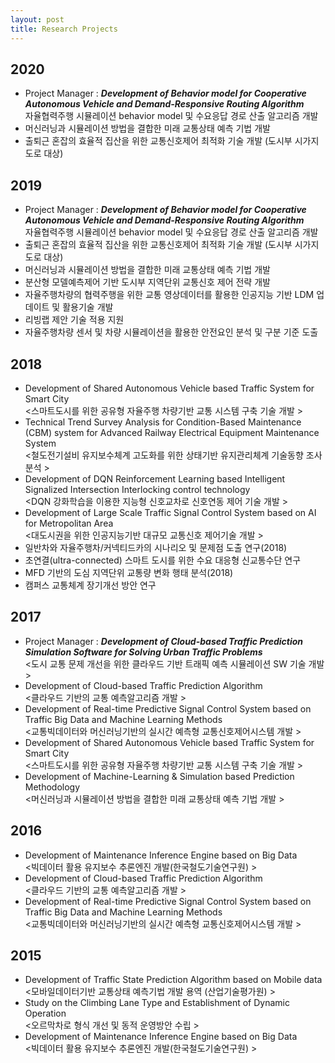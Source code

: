 ```yaml
---
layout: post
title: Research Projects
---
```




## 2020
* Project Manager : ***Development of Behavior model for Cooperative Autonomous Vehicle and Demand-Responsive Routing Algorithm*** <br> 자율협력주행 시뮬레이션 behavior model 및 수요응답 경로 산출 알고리즘 개발
* 머신러닝과 시뮬레이션 방법을 결합한 미래 교통상태 예측 기법 개발
* 출퇴근 혼잡의 효율적 집산을 위한 교통신호제어 최적화 기술 개발 (도시부 시가지 도로 대상)


## 2019
* Project Manager : ***Development of Behavior model for Cooperative Autonomous Vehicle and Demand-Responsive Routing Algorithm*** <br> 자율협력주행 시뮬레이션 behavior model 및 수요응답 경로 산출 알고리즘 개발
* 출퇴근 혼잡의 효율적 집산을 위한 교통신호제어 최적화 기술 개발 (도시부 시가지 도로 대상)
* 머신러닝과 시뮬레이션 방법을 결합한 미래 교통상태 예측 기법 개발
* 분산형 모델예측제어 기반 도시부 지역단위 교통신호 제어 전략 개발
* 자율주행차량의 협력주행을 위한 교통 영상데이터를 활용한 인공지능 기반 LDM 업데이트 및 활용기술 개발
* 리빙랩 제안 기술 적용 지원
* 자율주행차량 센서 및 차량 시뮬레이션을 활용한 안전요인 분석 및 구분 기준 도출

## 2018
* Development of Shared Autonomous Vehicle based Traffic System for Smart City <br> <스마트도시를 위한 공유형 자율주행 차량기반 교통 시스템 구축 기술 개발 >
* Technical Trend Survey Analysis for Condition-Based Maintenance (CBM) system for Advanced Railway Electrical Equipment Maintenance System <br> <철도전기설비 유지보수체계 고도화를 위한 상태기반 유지관리체계 기술동향 조사 분석 >
* Development of DQN Reinforcement Learning based Intelligent Signalized Intersection Interlocking control technology <br> <DQN 강화학습을 이용한 지능형 신호교차로 신호연동 제어 기술 개발 >
* Development of Large Scale Traffic Signal Control System based on AI for Metropolitan Area <br> <대도시권을 위한 인공지능기반 대규모 교통신호 제어기술 개발 >
* 일반차와 자율주행차/커넥티드카의 시나리오 및 문제점 도출 연구(2018)
* 초연결(ultra-connected) 스마트 도시를 위한 수요 대응형 신교통수단 연구
* MFD 기반의 도심 지역단위 교통량 변화 행태 분석(2018)
* 캠퍼스 교통체계 장기개선 방안 연구


## 2017
* Project Manager : ***Development of Cloud-based Traffic Prediction Simulation Software for Solving Urban Traffic Problems*** <br> <도시 교통 문제 개선을 위한 클라우드 기반 트래픽 예측 시뮬레이션 SW 기술 개발 >
* Development of Cloud-based Traffic Prediction Algorithm <br> <클라우드 기반의 교통 예측알고리즘 개발 >
* Development of Real-time Predictive Signal Control System based on Traffic Big Data and Machine Learning Methods <br> <교통빅데이터와 머신러닝기반의 실시간 예측형 교통신호제어시스템 개발 >
* Development of Shared Autonomous Vehicle based Traffic System for Smart City <br> <스마트도시를 위한 공유형 자율주행 차량기반 교통 시스템 구축 기술 개발 >
* Development of Machine-Learning & Simulation based Prediction Methodology <br> <머신러닝과 시뮬레이션 방법을 결합한 미래 교통상태 예측 기법 개발 >

## 2016
* Development of Maintenance Inference Engine based on Big Data <br> <빅데이터 활용 유지보수 추론엔진 개발(한국철도기술연구원) >
* Development of Cloud-based Traffic Prediction Algorithm <br> <클라우드 기반의 교통 예측알고리즘 개발 >
* Development of Real-time Predictive Signal Control System based on Traffic Big Data and Machine Learning Methods <br> <교통빅데이터와 머신러닝기반의 실시간 예측형 교통신호제어시스템 개발 >

## 2015
* Development of Traffic State Prediction Algorithm based on Mobile data <br> <모바일데이터기반 교통상태 예측기법 개발 용역 (산업기술평가원) >
* Study on the Climbing Lane Type and Establishment of Dynamic Operation <br> <오르막차로 형식 개선 및 동적 운영방안 수립 >
* Development of Maintenance Inference Engine based on Big Data <br> <빅데이터 활용 유지보수 추론엔진 개발(한국철도기술연구원) >









